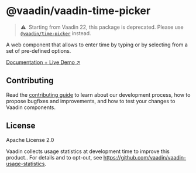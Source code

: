 # @vaadin/vaadin-time-picker

> ⚠️&nbsp; Starting from Vaadin 22, this package is deprecated.
> Please use [`@vaadin/time-picker`](https://www.npmjs.com/package/@vaadin/time-picker) instead.

A web component that allows to enter time by typing or by selecting from a set of pre-defined options.

[Documentation + Live Demo ↗](https://vaadin.com/docs/latest/ds/components/time-picker)

## Contributing

Read the [contributing guide](https://vaadin.com/docs/latest/guide/contributing/overview) to learn about our development process, how to propose bugfixes and improvements, and how to test your changes to Vaadin components.

## License

Apache License 2.0

Vaadin collects usage statistics at development time to improve this product..
For details and to opt-out, see https://github.com/vaadin/vaadin-usage-statistics.
